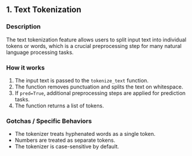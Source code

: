 ## 1. Text Tokenization

### Description
The text tokenization feature allows users to split input text into individual tokens or words, which is a crucial preprocessing step for many natural language processing tasks.

### How it works
1. The input text is passed to the `tokenize_text` function.
2. The function removes punctuation and splits the text on whitespace.
3. If `pred=True`, additional preprocessing steps are applied for prediction tasks.
4. The function returns a list of tokens.

### Gotchas / Specific Behaviors
- The tokenizer treats hyphenated words as a single token.
- Numbers are treated as separate tokens.
- The tokenizer is case-sensitive by default.
